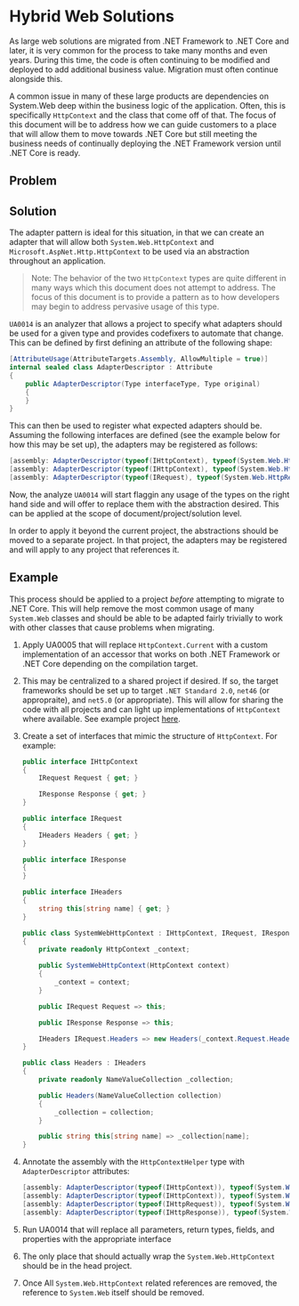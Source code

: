 # Hybrid Web Solutions

As large web solutions are migrated from .NET Framework to .NET Core and later, it is very common for the process to take many months and even years. During this time, the code is often continuing to be modified and deployed to add additional business value. Migration must often continue alongside this.

A common issue in many of these large products are dependencies on System.Web deep within the business logic of the application. Often, this is specifically `HttpContext` and the class that come off of that. The focus of this document will be to address how we can guide customers to a place that will allow them to move towards .NET Core but still meeting the business needs of continually deploying the .NET Framework version until .NET Core is ready.

## Problem

## Solution

The adapter pattern is ideal for this situation, in that we can create an adapter that will allow both `System.Web.HttpContext` and `Microsoft.AspNet.Http.HttpContext` to be used via an abstraction throughout an application.

> Note: The behavior of the two `HttpContext` types are quite different in many ways which this document does not attempt to address. The focus of this document is to provide a pattern as to how developers may begin to address pervasive usage of this type.

`UA0014` is an analyzer that allows a project to specify what adapters should be used for a given type and provides codefixers to automate that change. This can be defined by first defining an attribute of the following shape:

```csharp
[AttributeUsage(AttributeTargets.Assembly, AllowMultiple = true)]
internal sealed class AdapterDescriptor : Attribute
{
    public AdapterDescriptor(Type interfaceType, Type original)
    {
    }
}
```

This can then be used to register what expected adapters should be. Assuming the following interfaces are defined (see the example below for how this may be set up), the adapters may be registered as follows:

```csharp
[assembly: AdapterDescriptor(typeof(IHttpContext), typeof(System.Web.HttpContext))]
[assembly: AdapterDescriptor(typeof(IHttpContext), typeof(System.Web.HttpContextBase))]
[assembly: AdapterDescriptor(typeof(IRequest), typeof(System.Web.HttpRequest))]
```

Now, the analyze `UA0014` will start flaggin any usage of the types on the right hand side and will offer to replace them with the abstraction desired. This can be applied at the scope of document/project/solution level.

In order to apply it beyond the current project, the abstractions should be moved to a separate project. In that project, the adapters may be registered and will apply to any project that references it.

## Example

This process should be applied to a project *before* attempting to migrate to .NET Core. This will help remove the most common usage of many `System.Web` classes and should be able to be adapted fairly trivially to work with other classes that cause problems when migrating.

1. Apply UA0005 that will replace `HttpContext.Current` with a custom implementation of an accessor that works on both .NET Framework or .NET Core depending on the compilation target.
2. This may be centralized to a shared project if desired. If so, the target frameworks should be set up to target `.NET Standard 2.0`, `net46` (or appropraite), and `net5.0` (or appropriate). This will allow for sharing the code with all projects and can light up implementations of `HttpContext` where available. See example project [here](./hybrid_example).
3. Create a set of interfaces that mimic the structure of `HttpContext`. For example:

    ```csharp
    public interface IHttpContext
    {
        IRequest Request { get; }

        IResponse Response { get; }
    }

    public interface IRequest
    {
        IHeaders Headers { get; }
    }

    public interface IResponse
    {
    }

    public interface IHeaders
    {
        string this[string name] { get; }
    }

    public class SystemWebHttpContext : IHttpContext, IRequest, IResponse
    {
        private readonly HttpContext _context;

        public SystemWebHttpContext(HttpContext context)
        {
            _context = context;
        }

        public IRequest Request => this;

        public IResponse Response => this;

        IHeaders IRequest.Headers => new Headers(_context.Request.Headers);
    }

    public class Headers : IHeaders
    {
        private readonly NameValueCollection _collection;

        public Headers(NameValueCollection collection)
        {
            _collection = collection;
        }

        public string this[string name] => _collection[name];
    }
    ```
4. Annotate the assembly with the `HttpContextHelper` type with `AdapterDescriptor` attributes:

    ```csharp
    [assembly: AdapterDescriptor(typeof(IHttpContext)), typeof(System.Web.HttpContext))]
    [assembly: AdapterDescriptor(typeof(IHttpContext)), typeof(System.Web.HttpContextBase))]
    [assembly: AdapterDescriptor(typeof(IHttpRequest)), typeof(System.Web.HttpRequest))]
    [assembly: AdapterDescriptor(typeof(IHttpResponse)), typeof(System.Web.HttpResponse))]
    ```

5. Run UA0014 that will replace all parameters, return types, fields, and properties with the appropriate interface

6. The only place that should actually wrap the `System.Web.HttpContext` should be in the head project.

7. Once All `System.Web.HttpContext` related references are removed, the reference to `System.Web` itself should be removed.
